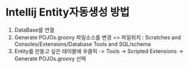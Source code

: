 # Intellij Entity자동생성 방법

1. DataBase를 연결
2. Generate POJOs.groovy 파일소스를 변경
   => 파일위치 : Scratches and Consoles/Extensions/Database Tools and SQL/schema
3. Entity를 만들고 싶은 테이블에 우클릭 -> Tools -> Scripted Extensions -> Generate POJOs.groovy 선택